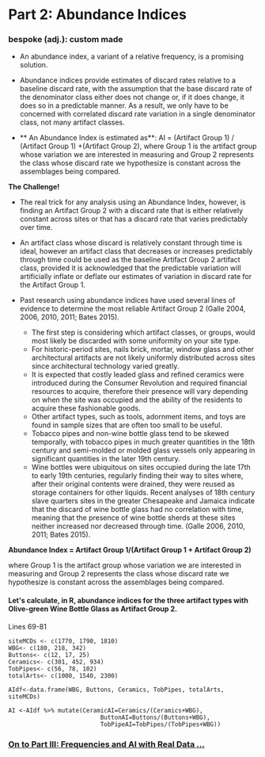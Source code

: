 # Part 2: Abundance Indices  
### bespoke (adj.): custom made
 
 * An abundance index, a variant of a relative frequency, is a promising solution.  
 
 * Abundance indices provide estimates of discard rates relative to a baseline discard rate, with the assumption that the base discard rate of the denominator class either does not change or, if it does change, it does so in a predictable manner. As a result, we only have to be concerned with correlated discard rate variation in a single denominator class, not many artifact classes.  
 
 * ** An Abundance Index is estimated as**: AI = (Artifact Group 1) / (Artifact Group 1) +(Artifact Group 2), where Group 1 is the artifact group whose variation we are interested in measuring and Group 2 represents the class whose discard rate we hypothesize is constant across the assemblages being compared.  

**The Challenge!**

* The real trick for any analysis using an Abundance Index, however, is finding an Artifact Group 2 with a discard rate that is either relatively constant across sites or that has a discard rate that varies predictably over time. 

* An artifact class whose discard is relatively constant through time is ideal, however an artifact class that decreases or increases predictably through time could be used as the baseline Artifact Group 2 artifact class, provided it is acknowledged that the predictable variation will artificially inflate or deflate our estimates of variation in discard rate for the Artifact Group 1. 

* Past research using abundance indices have used several lines of evidence to determine the most reliable Artifact Group 2 (Galle 2004, 2006, 2010, 2011; Bates 2015).
  - The first step is considering which artifact classes, or groups, would most likely be discarded with some uniformity on your site type.  
  - For historic-period sites, nails brick, mortar, window glass and other architectural artifacts are not likely uniformly distributed across sites since architectural technology varied greatly. 
  - It is expected that costly leaded glass and refined ceramics were introduced during the Consumer Revolution and required financial resources to acquire, therefore their presence will vary depending on when the site was occupied and the ability of the residents to acquire these fashionable goods. 
  - Other artifact types, such as tools, adornment items, and toys are found in sample sizes that are often too small to be useful.  
  - Tobacco pipes and non-wine bottle glass tend to be skewed temporally, with tobacco pipes in much greater quantities in the 18th century and semi-molded or molded glass vessels only appearing in significant quantities in the later 19th century. 
  - Wine bottles were ubiquitous on sites occupied during the late 17th to early 19th centuries, regularly finding their way to sites where, after their original contents were drained, they were reused as storage containers for other liquids. Recent analyses of 18th century slave quarters sites in the greater Chesapeake and Jamaica indicate that the discard of wine bottle glass had no correlation with time, meaning that the presence of wine bottle sherds at these sites neither increased nor decreased through time. (Galle 2006, 2010, 2011; Bates 2015). 


**Abundance Index = Artifact Group 1/(Artifact Group 1 + Artifact Group 2)**

where Group 1 is the artifact group whose variation we are interested in measuring and Group 2 represents the class whose discard rate we hypothesize is constant across the assemblages being compared.

#### Let's calculate, in R, abundance indices for the three artifact types with Olive-green Wine Bottle Glass as Artifact Group 2.
Lines 69-81

```
siteMCDs <- c(1770, 1790, 1810) 
WBG<- c(180, 218, 342) 
Buttons<- c(12, 17, 25)
Ceramics<- c(301, 452, 934) 
TobPipes<- c(56, 78, 102) 
totalArts<- c(1000, 1540, 2300) 
```
```AIdf<-data.frame(WBG, Buttons, Ceramics, TobPipes, totalArts, siteMCDs)```

```
AI <-AIdf %>% mutate(CeramicAI=Ceramics/(Ceramics+WBG),
                          ButtonAI=Buttons/(Buttons+WBG),
                          TobPipeAI=TobPipes/(TobPipes+WBG)) 
```


### [On to Part III: Frequencies and AI with Real Data ...](https://github.com/DAACS-Research-Consortium/DAACS-Open-Academy/blob/main/FSS2021/Workshop6/Part_III.md)



